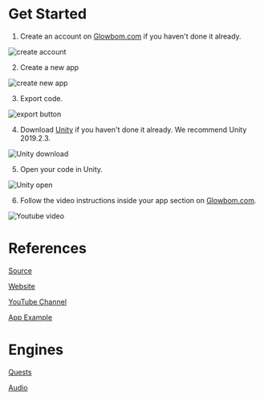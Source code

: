 # Get Started

1. Create an account on [Glowbom.com](https://glowbom.com/dashboard/) if you haven't done it already.

![create account](https://user-images.githubusercontent.com/2455891/80256186-8faea000-863b-11ea-8415-e3faa3ee0545.png)

2. Create a new app

![create new app](https://user-images.githubusercontent.com/2455891/80256310-c8e71000-863b-11ea-922e-7fba9dba5215.png)

3. Export code.

![export button](https://user-images.githubusercontent.com/2455891/80255915-1747df00-863b-11ea-8b4f-a13ed99328ea.png)

4. Download [Unity](https://unity3d.com/get-unity/download/archive) if you haven't done it already. We recommend Unity 2019.2.3.

![Unity download](https://user-images.githubusercontent.com/2455891/80256571-2a0ee380-863c-11ea-9d8e-9affa63a46b1.png)

5. Open your code in Unity.

![Unity open](https://user-images.githubusercontent.com/2455891/80256690-72c69c80-863c-11ea-8f2b-547ef80e750e.png)

6. Follow the video instructions inside your app section on [Glowbom.com](https://glowbom.com/dashboard/).

![Youtube video](https://user-images.githubusercontent.com/2455891/80256841-d650ca00-863c-11ea-93df-9a5d1b29d26e.png)


# References

[Source](https://github.com/Glowbom)

[Website](https://glowbom.com/)

[YouTube Channel](https://www.youtube.com/channel/UCrYQEQPhAHmn7N8W58nNwOw)

[App Example](https://globalsculptor.com/apps/countries.html)

# Engines

[Quests](quests)

[Audio](audio)


